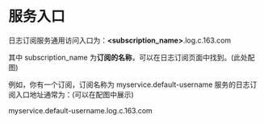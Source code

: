 # 服务入口

日志订阅服务通用访问入口为：**<subscription_name>**.log.c.163.com

其中 subscription_name 为**订阅的名称**，可以在日志订阅页面中找到。(此处配图)

例如，你有一个订阅，订阅名称为 myservice.default-username 服务的日志订阅入口地址通常为：(可以在配图中展示)

myservice.default-username.log.c.163.com
